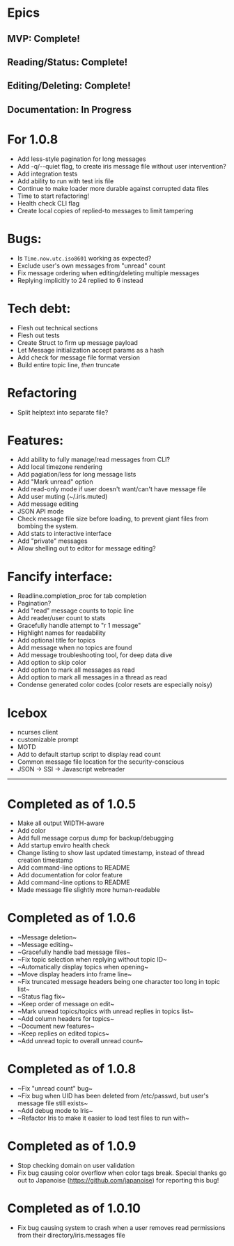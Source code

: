 # Epics
## MVP: Complete!
## Reading/Status: Complete!
## Editing/Deleting: Complete!
## Documentation: In Progress

# For 1.0.8
* Add less-style pagination for long messages
* Add -q/--quiet flag, to create iris message file without user intervention?
* Add integration tests
* Add ability to run with test iris file
* Continue to make loader more durable against corrupted data files
* Time to start refactoring!
* Health check CLI flag
* Create local copies of replied-to messages to limit tampering

# Bugs:
* Is `Time.now.utc.iso8601` working as expected?
* Exclude user's own messages from "unread" count
* Fix message ordering when editing/deleting multiple messages
* Replying implicitly to 24 replied to 6 instead

# Tech debt:
* Flesh out technical sections
* Flesh out tests
* Create Struct to firm up message payload
* Let Message initialization accept params as a hash
* Add check for message file format version
* Build entire topic line, _then_ truncate

# Refactoring
* Split helptext into separate file?

# Features:
* Add ability to fully manage/read messages from CLI?
* Add local timezone rendering
* Add pagiation/less for long message lists
* Add "Mark unread" option
* Add read-only mode if user doesn't want/can't have message file
* Add user muting (~/.iris.muted)
* Add message editing
* JSON API mode
* Check message file size before loading, to prevent giant files from bombing the system.
* Add stats to interactive interface
* Add "private" messages
* Allow shelling out to editor for message editing?

# Fancify interface:
* Readline.completion_proc for tab completion
* Pagination?
* Add "read" message counts to topic line
* Add reader/user count to stats
* Gracefully handle attempt to "r 1 message"
* Highlight names for readability
* Add optional title for topics
* Add message when no topics are found
* Add message troubleshooting tool, for deep data dive
* Add option to skip color
* Add option to mark all messages as read
* Add option to mark all messages in a thread as read
* Condense generated color codes (color resets are especially noisy)

# Icebox
* ncurses client
* customizable prompt
* MOTD
* Add to default startup script to display read count
* Common message file location for the security-conscious
* JSON -> SSI -> Javascript webreader

---

# Completed as of 1.0.5
* Make all output WIDTH-aware
* Add color
* Add full message corpus dump for backup/debugging
* Add startup enviro health check
* Change listing to show last updated timestamp, instead of thread creation timestamp
* Add command-line options to README
* Add documentation for color feature
* Add command-line options to README
* Made message file slightly more human-readable

# Completed as of 1.0.6
* ~Message deletion~
* ~Message editing~
* ~Gracefully handle bad message files~
* ~Fix topic selection when replying without topic ID~
* ~Automatically display topics when opening~
* ~Move display headers into frame line~
* ~Fix truncated message headers being one character too long in topic list~
* ~Status flag fix~
* ~Keep order of message on edit~
* ~Mark unread topics/topics with unread replies in topics list~
* ~Add column headers for topics~
* ~Document new features~
* ~Keep replies on edited topics~
* ~Add unread topic to overall unread count~

# Completed as of 1.0.8
* ~Fix "unread count" bug~
* ~Fix bug when UID has been deleted from /etc/passwd, but user's message file still exists~
* ~Add debug mode to Iris~
* ~Refactor Iris to make it easier to load test files to run with~

# Completed as of 1.0.9
* Stop checking domain on user validation
* Fix bug causing color overflow when color tags break.  Special thanks go out to Japanoise (https://github.com/japanoise) for reporting this bug!

# Completed as of 1.0.10
* Fix bug causing system to crash when a user removes read permissions from their directory/iris.messages file
